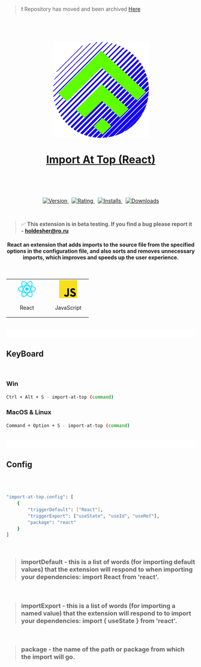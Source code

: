 > ❗ Repository has moved and been archived [Here](https://github.com/Holdesher/Import-At-Top)

<h1 align="center">
   <a href="https://marketplace.visualstudio.com/items?itemName=kah3vich.import-at-top">
        <br />
        <img src="https://raw.githubusercontent.com/kah3vich/Import-At-Top/master/assets/logo.png" alt="logo" width="256">
        <br />
        <br />
        Import At Top (React)
        <br />
        <br />
    </a>
</h1>

<br />

<p align="center">
    <a href="https://marketplace.visualstudio.com/items?itemName=kah3vich.import-at-top">
        <img src="https://vsmarketplacebadges.dev/version-short/kah3vich.import-at-top.svg?style=for-the-badge&colorA=20232A&colorB=61dafb&label=VERSION" alt="Version">
    </a>&nbsp;
    <a href="https://marketplace.visualstudio.com/items?itemName=kah3vich.import-at-top">
        <img src="https://vsmarketplacebadges.dev/rating-short/kah3vich.import-at-top.svg?style=for-the-badge&colorA=20232A&colorB=61dafb&label=Rating" alt="Rating">
    </a>&nbsp;
    <a href="https://marketplace.visualstudio.com/items?itemName=kah3vich.import-at-top">
        <img src="https://vsmarketplacebadges.dev/installs-short/kah3vich.import-at-top.svg?style=for-the-badge&colorA=20232A&colorB=61dafb&label=Installs" alt="Installs">
    </a>&nbsp;
    <a href="https://marketplace.visualstudio.com/items?itemName=kah3vich.import-at-top">
        <img src="https://vsmarketplacebadges.dev/downloads-short/kah3vich.import-at-top.svg?style=for-the-badge&colorA=20232A&colorB=61dafb&label=Downloads" alt="Downloads">
    </a>
</p>

<br />

> ✅ **This extension is in beta testing. If you find a bug please report it - holdesher@ro.ru**

<h4 align="center">React an extension that adds imports to the source file from the specified options in the configuration file, and also sorts and removes unnecessary imports, which improves and speeds up the user experience.</h4>

<br />

<table align="center">
    <tr>
        <td align="center" width="96">
            <a href="#">
                <img src="https://raw.githubusercontent.com/kah3vich/kah3vich/main/assets/img/react.png" width="48" height="48" alt="React" />
            </a>
            <br />
            <p>React</p>
        </td>
        <td align="center" width="96">
            <a href="#">
                <img src="https://raw.githubusercontent.com/kah3vich/kah3vich/main/assets/img/javascript.png" width="48" height="48" alt="JavaScript" />
            </a>
            <br />
            <p>JavaScript</p>
        </td>
    </tr>
</table>

<br />

<img src="https://raw.githubusercontent.com/kah3vich/kah3vich/main/assets/gif/line.gif" height="20" width="100%" alt="https://i.imgur.com/dBaSKWF.gif">

<br />

## KeyBoard

<br />

### Win

```bash
Ctrl + Alt + S - import-at-top (command)
```

### MacOS & Linux

```bash
Command + Option + S - import-at-top (command)
```

<br />

<img src="https://raw.githubusercontent.com/kah3vich/kah3vich/main/assets/gif/line.gif" height="20" width="100%" alt="https://i.imgur.com/dBaSKWF.gif">

<br />

## Config

<br />

```bash

"import-at-top.config": [
	{
		"triggerDefault": ["React"],
		"triggerExport": ["useState", "useId", "useRef"],
		"package": "react"
	}
]
```

<br />

> ### <b>importDefault</b> - this is a list of words (for importing default values) that the extension will respond to when importing your dependencies: import React from 'react'.

<br />

> ### <b>importExport</b> - this is a list of words (for importing a named value) that the extension will respond to to import your dependencies: import { useState } from 'react'.

<br />

> ### <b>package</b> - the name of the path or package from which the import will go.

<br />
